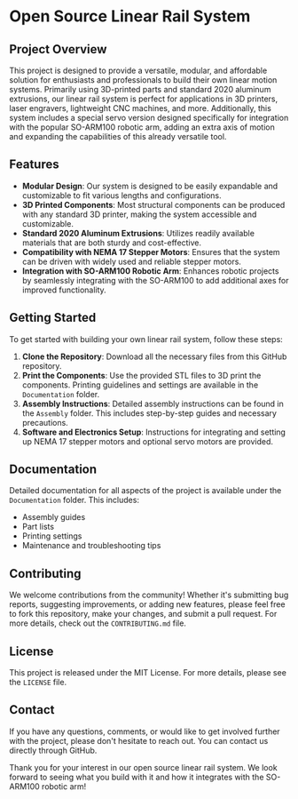 # Open Source Linear Rail System

## Project Overview

This  project is designed to provide a versatile, modular, and affordable solution for enthusiasts and professionals to build their own linear motion systems. Primarily using 3D-printed parts and standard 2020 aluminum extrusions, our linear rail system is perfect for applications in 3D printers, laser engravers, lightweight CNC machines, and more. Additionally, this system includes a special servo version designed specifically for integration with the popular SO-ARM100 robotic arm, adding an extra axis of motion and expanding the capabilities of this already versatile tool.

## Features

- **Modular Design**: Our system is designed to be easily expandable and customizable to fit various lengths and configurations.
- **3D Printed Components**: Most structural components can be produced with any standard 3D printer, making the system accessible and customizable.
- **Standard 2020 Aluminum Extrusions**: Utilizes readily available materials that are both sturdy and cost-effective.
- **Compatibility with NEMA 17 Stepper Motors**: Ensures that the system can be driven with widely used and reliable stepper motors.
- **Integration with SO-ARM100 Robotic Arm**: Enhances robotic projects by seamlessly integrating with the SO-ARM100 to add additional axes for improved functionality.

## Getting Started

To get started with building your own linear rail system, follow these steps:

1. **Clone the Repository**: Download all the necessary files from this GitHub repository.
2. **Print the Components**: Use the provided STL files to 3D print the components. Printing guidelines and settings are available in the `Documentation` folder.
3. **Assembly Instructions**: Detailed assembly instructions can be found in the `Assembly` folder. This includes step-by-step guides and necessary precautions.
4. **Software and Electronics Setup**: Instructions for integrating and setting up NEMA 17 stepper motors and optional servo motors are provided.

## Documentation

Detailed documentation for all aspects of the project is available under the `Documentation` folder. This includes:
- Assembly guides
- Part lists
- Printing settings
- Maintenance and troubleshooting tips

## Contributing

We welcome contributions from the community! Whether it's submitting bug reports, suggesting improvements, or adding new features, please feel free to fork this repository, make your changes, and submit a pull request. For more details, check out the `CONTRIBUTING.md` file.

## License

This project is released under the MIT License. For more details, please see the `LICENSE` file.

## Contact

If you have any questions, comments, or would like to get involved further with the project, please don't hesitate to reach out. You can contact us directly through GitHub.

Thank you for your interest in our open source linear rail system. We look forward to seeing what you build with it and how it integrates with the SO-ARM100 robotic arm!
